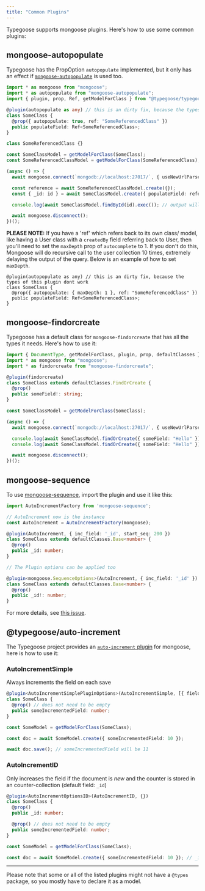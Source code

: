 ```yaml
---
title: "Common Plugins"
---
```


Typegoose supports mongoose plugins. Here's how to use some common plugins:

## mongoose-autopopulate

Typegoose has the PropOption `autopopulate` implemented, but it only has an effect if [`mongoose-autopopulate`](https://github.com/mongodb-js/mongoose-autopopulate) is used too. 

```ts
import * as mongoose from "mongoose";
import * as autopopulate from "mongoose-autopopulate";
import { plugin, prop, Ref, getModelForClass } from "@typegoose/typegoose";

@plugin(autopopulate as any) // this is an dirty fix, because the types of this plugin dont work
class SomeClass {
  @prop({ autopopulate: true, ref: "SomeReferencedClass" })
  public populateField: Ref<SomeReferencedClass>;
}

class SomeReferencedClass {}

const SomeClassModel = getModelForClass(SomeClass);
const SomeReferencedClassModel = getModelForClass(SomeReferencedClass);

(async () => {
  await mongoose.connect(`mongodb://localhost:27017/`, { useNewUrlParser: true, dbName: "guides", useUnifiedTopology: true });

  const reference = await SomeReferencedClassModel.create({});
  const { _id: id } = await SomeClassModel.create({ populateField: reference } as SomeClass);

  console.log(await SomeClassModel.findById(id).exec()); // output will be populated

  await mongoose.disconnect();
})();

```

**PLEASE NOTE:** If you have a 'ref' which refers back to its own class/ model, like having a User class with a `createdBy` field referring back to User, then you'll need to set the `maxDepth` prop of `autocomplete` to 1. If you don't do this, Mongoose will do recursive call to the user collection 10 times, extremely delaying the output of the query. Below is an example of how to set `maxDepth`.   

```
@plugin(autopopulate as any) // this is an dirty fix, because the types of this plugin dont work
class SomeClass {
  @prop({ autopopulate: { maxDepth: 1 }, ref: "SomeReferencedClass" })
  public populateField: Ref<SomeReferencedClass>;
}
``` 

## mongoose-findorcreate

Typegoose has a default class for `mongoose-findorcreate` that has all the types it needs. Here's how to use it:

```ts
import { DocumentType, getModelForClass, plugin, prop, defaultClasses } from "@typegoose/typegoose";
import * as mongoose from "mongoose";
import * as findorcreate from "mongoose-findorcreate";

@plugin(findorcreate)
class SomeClass extends defaultClasses.FindOrCreate {
  @prop()
  public someField!: string;
}

const SomeClassModel = getModelForClass(SomeClass);

(async () => {
  await mongoose.connect(`mongodb://localhost:27017/`, { useNewUrlParser: true, dbName: "guides" });

  console.log(await SomeClassModel.findOrCreate({ someField: "Hello" }));
  console.log(await SomeClassModel.findOrCreate({ someField: "Hello" })); // both will give the same output

  await mongoose.disconnect();
})();
```

## mongoose-sequence

To use [mongoose-sequence](https://github.com/ramiel/mongoose-sequence), import the plugin and use it like this:

```ts
import AutoIncrementFactory from 'mongoose-sequence';

// AutoIncrement now is the instance
const AutoIncrement = AutoIncrementFactory(mongoose);

@plugin(AutoIncrement, { inc_field: '_id', start_seq: 200 })
class SomeClass extends defaultClasses.Base<number> {
  @prop()
  public _id: number;
}

// The Plugin options can be applied too

@plugin<mongoose.SequenceOptions>(AutoIncrement, { inc_field: '_id' }) // Note: "start_seq" is not in the "SequenceOptions" type
class SomeClass extends defaultClasses.Base<number> {
  @prop()
  public _id!: number;
}
```

For more details, see [this issue](https://github.com/ramiel/mongoose-sequence/issues/83).

## @typegoose/auto-increment

The Typegoose project provides an [`auto-increment` plugin](https://github.com/typegoose/auto-increment) for mongoose, here is how to use it:

### AutoIncrementSimple

Always increments the field on each save

```ts
@plugin<AutoIncrementSimplePluginOptions>(AutoIncrementSimple, [{ field: "someIncrementedField" }])
class SomeClass {
  @prop() // does not need to be empty
  public someIncrementedField: number;
}

const SomeModel = getModelForClass(SomeClass);

const doc = await SomeModel.create({ someIncrementedField: 10 });

await doc.save(); // someIncrementedField will be 11
```

### AutoIncrementID

Only increases the field if the document is *new* and the counter is stored in an counter-collection
(default field: `_id`)

```ts
@plugin<AutoIncrementOptionsID>(AutoIncrementID, {})
class SomeClass {
  @prop()
  public _id: number;

  @prop() // does not need to be empty
  public someIncrementedField: number;
}

const SomeModel = getModelForClass(SomeClass);

const doc = await SomeModel.create({ someIncrementedField: 10 }); // _id will be 1
```

---

Please note that some or all of the listed plugins might not have a `@types` package, so you mostly have to declare it as a model.
